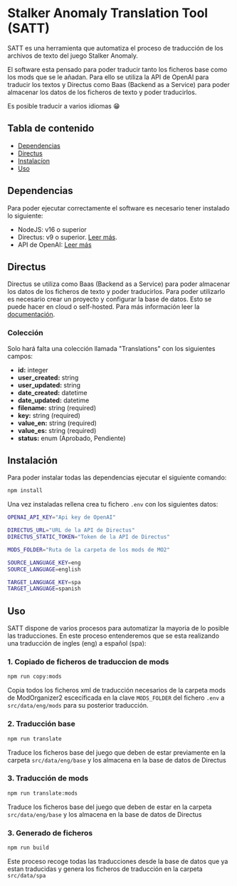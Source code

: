 # Stalker Anomaly Translation Tool (SATT)

SATT es una herramienta que automatiza el proceso de traducción de los archivos de texto del juego Stalker Anomaly.

El software esta pensado para poder traducir tanto los ficheros base como los mods que se le añadan. Para ello se utiliza la API de OpenAI para traducir los textos y Directus como Baas (Backend as a Service) para poder almacenar los datos de los ficheros de texto y poder traducirlos.

Es posible traducir a varios idiomas 😁

## Tabla de contenido

- [Dependencias](#dependencias)
- [Directus](#directus)
- [Instalacíon](#instalacíon)
- [Uso](#uso)

## Dependencias

Para poder ejecutar correctamente el software es necesario tener instalado lo siguiente:

- NodeJS: v16 o superior
- Directus: v9 o superior. [Leer más](https://docs.directus.io/).
- API de OpenAI: [Leer más](https://help.openai.com/en/articles/4936850-where-do-i-find-my-secret-api-key)

## Directus

Directus se utiliza como Baas (Backend as a Service) para poder almacenar los datos de los ficheros de texto y poder traducirlos. Para poder utilizarlo es necesario crear un proyecto y configurar la base de datos. Esto se puede hacer en cloud o self-hosted. Para más información leer la [documentación](https://docs.directus.io/).

### Colección

Solo hará falta una colección llamada "Translations" con los siguientes campos:

- **id:** integer
- **user_created:** string
- **user_updated:** string
- **date_created:** datetime
- **date_updated:** datetime
- **filename:** string (required)
- **key:** string (required)
- **value_en:** string (required)
- **value_es:** string (required)
- **status:** enum (Aprobado, Pendiente)

## Instalación
Para poder instalar todas las dependencias ejecutar el siguiente comando:

```sh
npm install
```
Una vez instaladas rellena crea tu fichero `.env` con los siguientes datos:

```sh
OPENAI_API_KEY="Api key de OpenAI"

DIRECTUS_URL="URL de la API de Directus"
DIRECTUS_STATIC_TOKEN="Token de la API de Directus"

MODS_FOLDER="Ruta de la carpeta de los mods de MO2"

SOURCE_LANGUAGE_KEY=eng
SOURCE_LANGUAGE=english

TARGET_LANGUAGE_KEY=spa
TARGET_LANGUAGE=spanish

```

## Uso

SATT dispone de varios procesos para automatizar la mayoria de lo posible las traducciones. En este proceso entenderemos que se esta realizando una traducción de ingles (eng) a español (spa):

### 1. Copiado de ficheros de traduccion de mods


```sh
npm run copy:mods
```
Copia todos los ficheros xml de traducción necesarios de la carpeta mods de ModOrganizer2 escecificada en la clave `MODS_FOLDER` del fichero `.env` a `src/data/eng/mods` para su posterior traducción.


### 2. Traducción base


```sh
npm run translate
```
Traduce los ficheros base del juego que deben de estar previamente en la carpeta `src/data/eng/base` y los almacena en la base de datos de Directus

### 3. Traducción de mods


```sh
npm run translate:mods
```
Traduce los ficheros base del juego que deben de estar en la carpeta `src/data/eng/base` y los almacena en la base de datos de Directus


### 3. Generado de ficheros


```sh
npm run build
```
Este proceso recoge todas las traducciones desde la base de datos que ya estan traducidas y genera los ficheros de traducción en la carpeta `src/data/spa`



